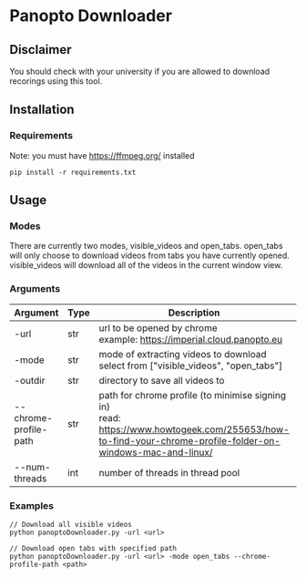 # Panopto Downloader
## Disclaimer
You should check with your university if you are allowed to download recorings using this tool.

## Installation
### Requirements
Note: you must have https://ffmpeg.org/ installed

```
pip install -r requirements.txt
```

## Usage
### Modes
There are currently two modes, visible_videos and open_tabs. open_tabs will only choose to download videos from tabs you have currently opened. visible_videos will download all of the videos in the current window view.

### Arguments
| Argument              | Type | Description                                                                                                                                              | Required | Default                |
|-----------------------|------|----------------------------------------------------------------------------------------------------------------------------------------------------------|----------|------------------------|
| -url                  | str  | url to be opened by chrome <br /> example: https://imperial.cloud.panopto.eu                                                                                    | YES      | NONE                   |
| -mode                 | str  | mode of extracting videos to download <br /> select from ["visible_videos", "open_tabs"]                                                                        | NO       | visible_videos         |
| -outdir               | str  | directory to save all videos to                                                                                                                          | NO       | out                    |
| --chrome-profile-path | str  | path for chrome profile (to minimise signing in)  <br /> read: https://www.howtogeek.com/255653/how-to-find-your-chrome-profile-folder-on-windows-mac-and-linux/ | NO       | NONE                   |
| --num-threads         | int  | number of threads in thread pool                                                                                                                         | NO       | see ThreadPoolExecutor |
### Examples

```
// Download all visible videos
python panoptoDownloader.py -url <url>

// Download open tabs with specified path
python panoptoDownloader.py -url <url> -mode open_tabs --chrome-profile-path <path>
```